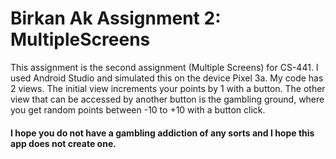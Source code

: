 # Birkan Ak Assignment 2: MultipleScreens
This assignment is the second assignment (Multiple Screens) for CS-441. I used Android Studio and simulated this on the device 
Pixel 3a. My code has 2 views. The initial view increments your points by 1 with a button. The other view that can be accessed by another button is the gambling ground, where you get random points between -10 to +10 with a button click.

#### I hope you do not have a gambling addiction of any sorts and I hope this app does not create one.
